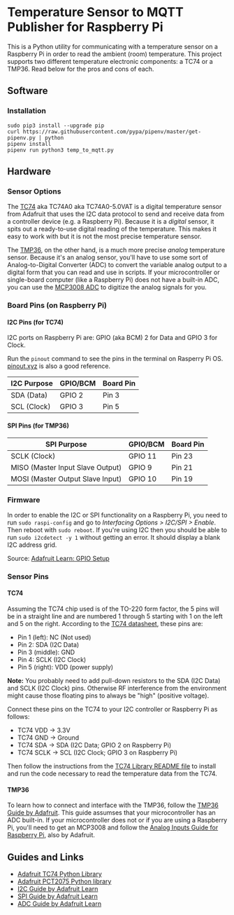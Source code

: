 Temperature Sensor to MQTT Publisher for Raspberry Pi
=====================================================

This is a Python utility for communicating with a temperature sensor on a
Raspberry Pi in order to read the ambient (room) temperature. This project
supports two different temperature electronic components: a TC74 or a TMP36.
Read below for the pros and cons of each.


Software
--------

### Installation

```shell script
sudo pip3 install --upgrade pip
curl https://raw.githubusercontent.com/pypa/pipenv/master/get-pipenv.py | python
pipenv install
pipenv run python3 temp_to_mqtt.py
```


Hardware
--------

### Sensor Options

The [TC74] aka TC74A0 aka TC74A0-5.0VAT is a digital temperature sensor from
Adafruit that uses the I2C data protocol to send and receive data from a
controller device (e.g. a Raspberry Pi). Because it is a _digital_ sensor, it
spits out a ready-to-use digital reading of the temperature. This makes it easy
to work with but it is not the most precise temperature sensor.

The [TMP36], on the other hand, is a much more precise _analog_ temperature
sensor. Because it's an analog sensor, you'll have to use some sort of
Analog-to-Digital Converter (ADC) to convert the variable analog output to a
digital form that you can read and use in scripts. If your microcontroller or
single-board computer (like a Raspberry Pi) does not have a built-in ADC, you
can use the [MCP3008 ADC] to digitize the analog signals for you.


### Board Pins (on Raspberry Pi)

#### I2C Pins (for TC74)

I2C ports on Raspberry Pi are: GPIO (aka BCM) 2 for Data and GPIO 3 for Clock.

Run the `pinout` command to see the pins in the terminal on Rasperry Pi OS.
[pinout.xyz](https://pinout.xyz/pinout/i2c) is also a good reference.

| I2C Purpose | GPIO/BCM | Board Pin |
|-------------|----------|-----------|
| SDA (Data)  | GPIO 2   | Pin 3     |
| SCL (Clock) | GPIO 3   | Pin 5     |


#### SPI Pins (for TMP36)

| SPI Purpose                      | GPIO/BCM | Board Pin |
|----------------------------------|----------|-----------|
| SCLK (Clock)                     | GPIO 11  | Pin 23    |
| MISO (Master Input Slave Output) | GPIO  9  | Pin 21    |
| MOSI (Master Output Slave Input) | GPIO 10  | Pin 19    |


### Firmware

In order to enable the I2C or SPI functionality on a Raspberry Pi, you need to
run `sudo raspi-config` and go to _Interfacing Options > I2C/SPI > Enable_.
Then reboot with `sudo reboot`. If you're using I2C then you should be able to
run `sudo i2cdetect -y 1` without getting an error. It should display a blank
I2C address grid.

Source: [Adafruit Learn: GPIO Setup][LearnI2C]


### Sensor Pins

#### TC74

Assuming the TC74 chip used is of the TO-220 form factor, the 5 pins will be in
a straight line and are numbered 1 through 5 starting with 1 on the left and 5
on the right. According to the [TC74 datasheet], these pins are:

* Pin 1 (left): NC (Not used)
* Pin 2: SDA (I2C Data)
* Pin 3 (middle): GND
* Pin 4: SCLK (I2C Clock)
* Pin 5 (right): VDD (power supply)

**Note:** You probably need to add pull-down resistors to the SDA (I2C Data)
and SCLK (I2C Clock) pins. Otherwise RF interference from the environment might
cause those floating pins to always be "high" (positive voltage).

Connect these pins on the TC74 to your I2C controller or Raspberry Pi as
follows:

* TC74 VDD  -> 3.3V
* TC74 GND  -> Ground
* TC74 SDA  -> SDA (I2C Data; GPIO 2 on Raspberry Pi)
* TC74 SCLK -> SCL (I2C Clock; GPIO 3 on Raspberry Pi)

Then follow the instructions from the [TC74 Library README file][TC74Library]
to install and run the code necessary to read the temperature data from the
TC74.


#### TMP36

To learn how to connect and interface with the TMP36, follow the [TMP36 Guide
by Adafruit][LearnTMP36]. This guide assumses that your microcontroller has an
ADC built-in. If your microcontroller does not or if you are using a Raspberry
Pi, you'll need to get an MCP3008 and follow the [Analog Inputs Guide for
Raspberry Pi][LearnAnalog], also by Adafruit.


Guides and Links
----------------

* [Adafruit TC74 Python Library][TC74Library]
* [Adafruit PCT2075 Python library](https://github.com/adafruit/Adafruit_CircuitPython_PCT2075)
* [I2C Guide by Adafruit Learn](https://learn.adafruit.com/circuitpython-basics-i2c-and-spi/i2c-devices)
* [SPI Guide by Adafruit Learn](https://learn.adafruit.com/circuitpython-basics-i2c-and-spi/spi-devices)
* [ADC Guide by Adafruit Learn](https://learn.adafruit.com/reading-a-analog-in-and-controlling-audio-volume-with-the-raspberry-pi/overview)



<!-- Links -->
[TC74]: https://www.adafruit.com/product/4375
[TMP36]: https://www.adafruit.com/product/165
[MCP3008 ADC]: https://www.adafruit.com/product/856
[LearnI2C]: https://learn.adafruit.com/adafruits-raspberry-pi-lesson-4-gpio-setup/configuring-i2c
[TC74 datasheet]: https://cdn-shop.adafruit.com/product-files/4375/4375_TC74A0-5.0VAT-Microchip-datasheet.pdf
[TC74Library]: https://github.com/adafruit/Adafruit_CircuitPython_TC74
[LearnAnalog]: https://learn.adafruit.com/reading-a-analog-in-and-controlling-audio-volume-with-the-raspberry-pi/overview
[LearnTMP36]: https://learn.adafruit.com/tmp36-temperature-sensor

<!-- vim: set textwidth=80: -->
